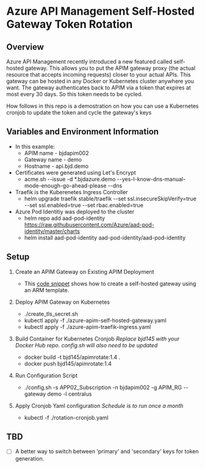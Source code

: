 # Azure API Management Self-Hosted Gateway Token Rotation
## Overview
Azure API Management recently introduced a new featured called self-hosted gateway. This allows you to put the APIM gateway proxy (the actual resource that accepts incoming requests) closer to your actual APIs.  This gateway can be hosted in any Docker or Kubernetes cluster anywhere you want.  The gateway authenticates back to APIM via a token that expires at most every 30 days. So this token needs to be cycled. 

How follows in this repo is a demostration on how you can use a Kubernetes cronjob to update the token and cycle the gateway's keys

## Variables and Environment Information 
* In this example:
    * APIM name - bjdapim002
    * Gateway name - demo
    * Hostname - api.bjd.demo 
* Certificates were generated using Let's Encrypt
    * acme.sh --issue -d *.bjdazure.demo --yes-I-know-dns-manual-mode-enough-go-ahead-please --dns 
* Traefik is the Kuberenetes Ingress Controller
    * helm upgrade traefik stable/traefik --set ssl.insecureSkipVerify=true --set ssl.enabled=true --set rbac.enabled=true
* Azure Pod Identitiy was deployed to the cluster 
    * helm repo add aad-pod-identity https://raw.githubusercontent.com/Azure/aad-pod-identity/master/charts
    * helm install aad-pod-identity aad-pod-identity/aad-pod-identity

## Setup
1. Create an APIM Gateway on Existing APIM Deployment
    * This [code snippet](https://gist.github.com/briandenicola/3f5cce6eb6787ee4fde621c32a1ffc4b) shows how to create a self-hosted gateway using an ARM template.

2. Deploy APIM Gateway on Kubernetes
    * ./create_tls_secret.sh 
    * kubectl apply -f ./azure-apim-self-hosted-gateway.yaml
    * kubectl apply -f ./azure-apim-traefik-ingress.yaml

3. Build Container for Kubernetes Cronjob
    _Replace bjd145 with your Docker Hub repo. config.sh will also need to be updated_
    * docker build -t bjd145/apimrotate:1.4 .
    * docker push bjd145/apimrotate:1.4

4. Run Configuration Script
    * ./config.sh -s APP02_Subscription -n bjdapim002 -g APIM_RG --gateway demo -l centralus

5. Apply Cronjob Yaml configuration 
    _Schedule is to run once a month_
    * kubectl -f ./rotation-cronjob.yaml

## TBD
- [ ] A better way to switch between 'primary' and 'secondary' keys for token generation.  